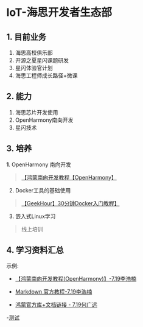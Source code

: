 # IoT-海思开发者生态部

## 1. 目前业务

1. 海思高校俱乐部
2. 开源之夏星闪课题研发
3. 星闪体验官计划
4. 海思工程师成长路径+微课

## 2. 能力

1. 海思芯片开发使用
2. OpenHarmony南向开发
3. 星闪技术

## 3. 培养

**1**. OpenHarmony 南向开发
>[【鸿蒙南向开发教程【OpenHarmony】](https://www.bilibili.com/video/BV1N4421X75y?vd_source=83dda7469933b46fcc614109e61a8066)
2. Docker工具的基础使用
>[【GeekHour】30分钟Docker入门教程】](https://www.bilibili.com/video/BV14s4y1i7Vf?vd_source=83dda7469933b46fcc614109e61a8066)
3. 嵌入式Linux学习
>线上培训


## 4. 学习资料汇总
示例:
- [【鸿蒙南向开发教程(OpenHarmony)】-7.19李浩楠](https://www.bilibili.com/video/BV1N4421X75y?vd_source=83dda7469933b46fcc614109e61a8066)

- [Markdown 官方教程-7.19李浩楠](https://markdown.com.cn/)

- [鸿蒙官方库+文档链接 - 7.19何广远](https://www.bing.com/ck/a?!&&p=fa2fb4841291f3e4JmltdHM9MTcyMTI2MDgwMCZpZ3VpZD0wODNmMzRlNi1jOWFhLTY5MWItMDI5Ni0yMDcyYzg2MTY4OWImaW5zaWQ9NTE4NA&ptn=3&ver=2&hsh=3&fclid=083f34e6-c9aa-691b-0296-2072c861689b&psq=openharmony%e5%8d%97%e5%90%91%e5%bc%80%e5%8f%91%e5%ae%98%e6%96%b9%e6%96%87%e6%a1%a3&u=a1aHR0cHM6Ly9naXRlZS5jb20vb3Blbmhhcm1vbnkvZG9jcw&ntb=1)

-[测试]()
